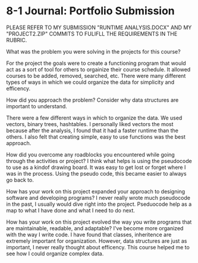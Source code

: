 # 8-1 Journal: Portfolio Submission

PLEASE REFER TO MY SUBMISSION "RUNTIME ANALYSIS.DOCX" AND MY "PROJECT2.ZIP" COMMITS TO FULIFLL THE REQUIREMENTS IN THE RUBRIC.


What was the problem you were solving in the projects for this course?

For the project the goals were to create a functioning program that would act as a sort of 
tool for others to orgainize their course schedule. It allowed courses to be added, removed, searched, etc. 
There were many different types of ways in which we could organize the data for simplicity and efficency.

How did you approach the problem? Consider why data structures are important to understand.

There were a few different ways in which to organize the data. We used vectors, binary trees, hashtables.
I personally liked vectors the most because after the analysis, I found that it had a faster runtime than the others.
I also felt that creating simple, easy to use functions was the best approach.


How did you overcome any roadblocks you encountered while going through the activities or project?
I think what helps is using the pseudocode to use as a kindof drawing board. It was easy to get lost or forget 
where I was in the process. Using the pseudo code, this became easier to always go back to.


How has your work on this project expanded your approach to designing software and developing programs?
I never really wrote much pseudocode in the past, I usually would dive right into the project. Pseduocode help as a map to what I have done and what I need
to do next.


How has your work on this project evolved the way you write programs that are maintainable, readable, and adaptable?
I've become more organized with the way I write code. I have found that classes, inheritence are extremely important for organization. 
However, data structures are just as important, I never really thought about efficency. This course helped me to see how I could organize complex data.

